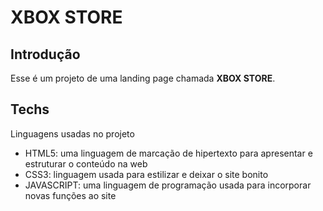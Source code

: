 <h1>XBOX STORE</h1>


<h2>Introdução</h2>
<p>Esse é um projeto de uma landing page chamada <strong>XBOX STORE</strong>.</p>
<h2>Techs</h2>
<p>Linguagens usadas no projeto</p>
<ul>
    <li>HTML5:  uma linguagem de marcação de hipertexto para apresentar e estruturar o conteúdo na web</li>
    <li>CSS3: linguagem usada para estilizar e deixar o site bonito</li>
    <li>JAVASCRIPT: uma linguagem de programação usada para incorporar novas funções ao site</li>
</ul>
